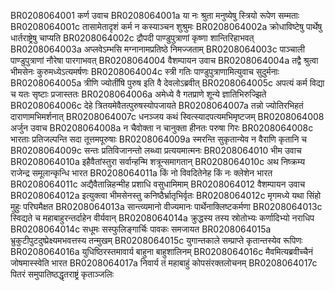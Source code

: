 BR0208064001	कर्ण उवाच
BR0208064001a	या नः श्रुता मनुष्येषु स्त्रियो रूपेण सम्मताः
BR0208064001c	तासामेतादृशं कर्म न कस्याञ्चन शुश्रुमः
BR0208064002a	क्रोधाविष्टेषु पार्थेषु धार्तराष्ट्रेषु चाप्यति
BR0208064002c	द्रौपदी पाण्डुपुत्राणां कृष्णा शान्तिरिहाभवत्
BR0208064003a	अप्लवेऽम्भसि मग्नानामप्रतिष्ठे निमज्जताम्
BR0208064003c	पाञ्चाली पाण्डुपुत्राणां नौरेषा पारगाभवत्
BR0208064004	वैशम्पायन उवाच
BR0208064004a	तद्वै श्रुत्वा भीमसेनः कुरुमध्येऽत्यमर्षणः
BR0208064004c	स्त्री गतिः पाण्डुपुत्राणामित्युवाच सुदुर्मनाः
BR0208064005a	त्रीणि ज्योतींषि पुरुष इति वै देवलोऽब्रवीत्
BR0208064005c	अपत्यं कर्म विद्या च यतः सृष्टाः प्रजास्ततः
BR0208064006a	अमेध्ये वै गतप्राणे शून्ये ज्ञातिभिरुज्झिते
BR0208064006c	देहे त्रितयमेवैतत्पुरुषस्योपजायते
BR0208064007a	तन्नो ज्योतिरभिहतं दाराणामभिमर्शनात्
BR0208064007c	धनञ्जय कथं स्वित्स्यादपत्यमभिमृष्टजम्
BR0208064008	अर्जुन उवाच
BR0208064008a	न चैवोक्ता न चानुक्ता हीनतः परुषा गिरः
BR0208064008c	भारताः प्रतिजल्पन्ति सदा तूत्तमपूरुषाः
BR0208064009a	स्मरन्ति सुकृतान्येव न वैराणि कृतानि च
BR0208064009c	सन्तः प्रतिविजानन्तो लब्ध्वा प्रत्ययमात्मनः
BR0208064010	भीम उवाच
BR0208064010a	इहैवैतांस्तुरा सर्वान्हन्मि शत्रून्समागतान्
BR0208064010c	अथ निष्क्रम्य राजेन्द्र समूलान्कृन्धि भारत
BR0208064011a	किं नो विवदितेनेह किं नः क्लेशेन भारत
BR0208064011c	अद्यैवैतान्निहन्मीह प्रशाधि वसुधामिमाम्
BR0208064012	वैशम्पायन उवाच
BR0208064012a	इत्युक्त्वा भीमसेनस्तु कनिष्ठैर्भ्रातृभिर्वृतः
BR0208064012c	मृगमध्ये यथा सिंहो मुहुः परिघमैक्षत
BR0208064013a	सान्त्व्यमानो वीज्यमानः पार्थेनाक्लिष्टकर्मणा
BR0208064013c	स्विद्यते च महाबाहुरन्तर्दाहेन वीर्यवान्
BR0208064014a	क्रुद्धस्य तस्य स्रोतोभ्यः कर्णादिभ्यो नराधिप
BR0208064014c	सधूमः सस्फुलिङ्गार्चिः पावकः समजायत
BR0208064015a	भ्रुकुटीपुटदुष्प्रेक्ष्यमभवत्तस्य तन्मुखम्
BR0208064015c	युगान्तकाले सम्प्राप्ते कृतान्तस्येव रूपिणः
BR0208064016a	युधिष्ठिरस्तमावार्य बाहुना बाहुशालिनम्
BR0208064016c	मैवमित्यब्रवीच्चैनं जोषमास्स्वेति भारत
BR0208064017a	निवार्य तं महाबाहुं कोपसंरक्तलोचनम्
BR0208064017c	पितरं समुपातिष्ठद्धृतराष्ट्रं कृताञ्जलिः
